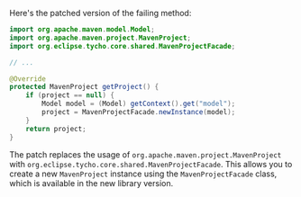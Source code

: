 Here's the patched version of the failing method:
```java
import org.apache.maven.model.Model;
import org.apache.maven.project.MavenProject;
import org.eclipse.tycho.core.shared.MavenProjectFacade;

// ...

@Override
protected MavenProject getProject() {
    if (project == null) {
        Model model = (Model) getContext().get("model");
        project = MavenProjectFacade.newInstance(model);
    }
    return project;
}
```
The patch replaces the usage of `org.apache.maven.project.MavenProject` with `org.eclipse.tycho.core.shared.MavenProjectFacade`. This allows you to create a new `MavenProject` instance using the `MavenProjectFacade` class, which is available in the new library version.